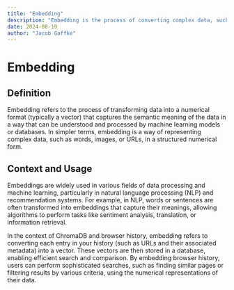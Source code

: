 ```yaml
---
title: "Embedding"
description: "Embedding is the process of converting complex data, such as text, images, or URLs, into numerical representations (vectors) that capture the essential meaning of the data. This transformation allows for efficient processing, comparison, and retrieval by machine learning models and databases."
date: 2024-08-19
author: "Jacob Gaffke"
---
```


# Embedding

## Definition

Embedding refers to the process of transforming data into a numerical format (typically a vector) that captures the semantic meaning of the data in a way that can be understood and processed by machine learning models or databases. In simpler terms, embedding is a way of representing complex data, such as words, images, or URLs, in a structured numerical form.

## Context and Usage

Embeddings are widely used in various fields of data processing and machine learning, particularly in natural language processing (NLP) and recommendation systems. For example, in NLP, words or sentences are often transformed into embeddings that capture their meanings, allowing algorithms to perform tasks like sentiment analysis, translation, or information retrieval.

In the context of ChromaDB and browser history, embedding refers to converting each entry in your history (such as URLs and their associated metadata) into a vector. These vectors are then stored in a database, enabling efficient search and comparison. By embedding browser history, users can perform sophisticated searches, such as finding similar pages or filtering results by various criteria, using the numerical representations of their data.
